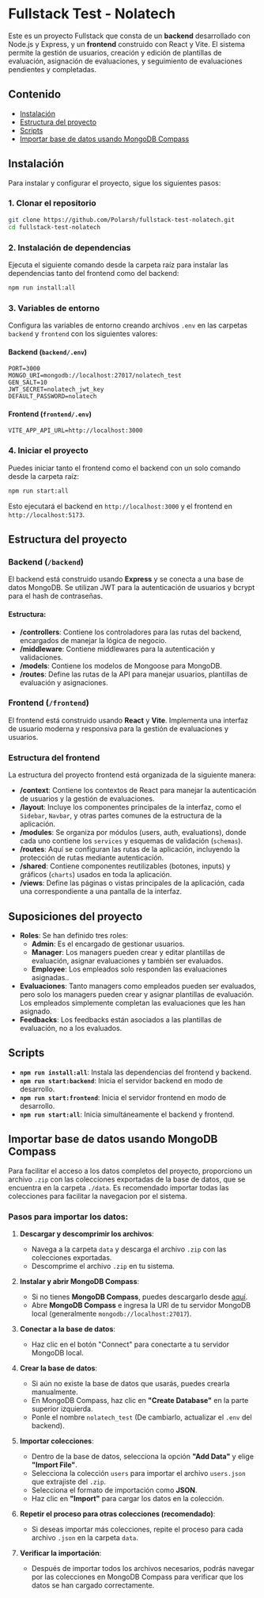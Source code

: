 # Fullstack Test - Nolatech

Este es un proyecto Fullstack que consta de un **backend** desarrollado con Node.js y Express, y un **frontend** construido con React y Vite. El sistema permite la gestión de usuarios, creación y edición de plantillas de evaluación, asignación de evaluaciones, y seguimiento de evaluaciones pendientes y completadas.

## Contenido

- [Instalación](#instalación)
- [Estructura del proyecto](#estructura-del-proyecto)
- [Scripts](#scripts)
- [Importar base de datos usando MongoDB Compass](#importar-base-de-datos-usando-mongodb-compass)

## Instalación

Para instalar y configurar el proyecto, sigue los siguientes pasos:

### 1. Clonar el repositorio

```bash
git clone https://github.com/Polarsh/fullstack-test-nolatech.git
cd fullstack-test-nolatech
```

### 2. Instalación de dependencias

Ejecuta el siguiente comando desde la carpeta raíz para instalar las dependencias tanto del frontend como del backend:

```bash
npm run install:all
```

### 3. Variables de entorno

Configura las variables de entorno creando archivos `.env` en las carpetas `backend` y `frontend` con los siguientes valores:

#### Backend (`backend/.env`)

```
PORT=3000
MONGO_URI=mongodb://localhost:27017/nolatech_test
GEN_SALT=10
JWT_SECRET=nolatech_jwt_key
DEFAULT_PASSWORD=nolatech
```

#### Frontend (`frontend/.env`)

```
VITE_APP_API_URL=http://localhost:3000
```

### 4. Iniciar el proyecto

Puedes iniciar tanto el frontend como el backend con un solo comando desde la carpeta raíz:

```bash
npm run start:all
```

Esto ejecutará el backend en `http://localhost:3000` y el frontend en `http://localhost:5173`.

## Estructura del proyecto

### Backend (`/backend`)

El backend está construido usando **Express** y se conecta a una base de datos MongoDB. Se utilizan JWT para la autenticación de usuarios y bcrypt para el hash de contraseñas.

#### Estructura:

- **/controllers**: Contiene los controladores para las rutas del backend, encargados de manejar la lógica de negocio.
- **/middleware**: Contiene middlewares para la autenticación y validaciones.
- **/models**: Contiene los modelos de Mongoose para MongoDB.
- **/routes**: Define las rutas de la API para manejar usuarios, plantillas de evaluación y asignaciones.

### Frontend (`/frontend`)

El frontend está construido usando **React** y **Vite**. Implementa una interfaz de usuario moderna y responsiva para la gestión de evaluaciones y usuarios.

### Estructura del frontend

La estructura del proyecto frontend está organizada de la siguiente manera:

- **/context**: Contiene los contextos de React para manejar la autenticación de usuarios y la gestión de evaluaciones.
- **/layout**: Incluye los componentes principales de la interfaz, como el `Sidebar`, `Navbar`, y otras partes comunes de la estructura de la aplicación.
- **/modules**: Se organiza por módulos (users, auth, evaluations), donde cada uno contiene los `services` y esquemas de validación (`schemas`).
- **/routes**: Aquí se configuran las rutas de la aplicación, incluyendo la protección de rutas mediante autenticación.
- **/shared**: Contiene componentes reutilizables (botones, inputs) y gráficos (`charts`) usados en toda la aplicación.
- **/views**: Define las páginas o vistas principales de la aplicación, cada una correspondiente a una pantalla de la interfaz.

## Suposiciones del proyecto

- **Roles**: Se han definido tres roles:
  - **Admin**:  Es el encargado de gestionar usuarios.
  - **Manager**: Los managers pueden crear y editar plantillas de evaluación, asignar evaluaciones y también ser evaluados.
  - **Employee**: Los empleados solo responden las evaluaciones asignadas..
- **Evaluaciones**: Tanto managers como empleados pueden ser evaluados, pero solo los managers pueden crear y asignar plantillas de evaluación. Los empleados simplemente completan las evaluaciones que les han asignado.
- **Feedbacks**: Los feedbacks están asociados a las plantillas de evaluación, no a los evaluados.

## Scripts

- **`npm run install:all`**: Instala las dependencias del frontend y backend.
- **`npm run start:backend`**: Inicia el servidor backend en modo de desarrollo.
- **`npm run start:frontend`**: Inicia el servidor frontend en modo de desarrollo.
- **`npm run start:all`**: Inicia simultáneamente el backend y frontend.

## Importar base de datos usando MongoDB Compass

Para facilitar el acceso a los datos completos del proyecto, proporciono un archivo `.zip` con las colecciones exportadas de la base de datos, que se encuentra en la carpeta `./data`. Es recomendado importar todas las colecciones para facilitar la navegacion por el sistema.

### Pasos para importar los datos:

1. **Descargar y descomprimir los archivos**:
   - Navega a la carpeta `data` y descarga el archivo `.zip` con las colecciones exportadas.
   - Descomprime el archivo `.zip` en tu sistema.

2. **Instalar y abrir MongoDB Compass**:
   - Si no tienes **MongoDB Compass**, puedes descargarlo desde [aquí](https://www.mongodb.com/products/tools/compass).
   - Abre **MongoDB Compass** e ingresa la URI de tu servidor MongoDB local (generalmente `mongodb://localhost:27017`).

3. **Conectar a la base de datos**:
   - Haz clic en el botón "Connect" para conectarte a tu servidor MongoDB local.

4. **Crear la base de datos**:
   - Si aún no existe la base de datos que usarás, puedes crearla manualmente.
   - En MongoDB Compass, haz clic en **"Create Database"** en la parte superior izquierda.
   - Ponle el nombre `nolatech_test` (De cambiarlo, actualizar el `.env` del backend).

5. **Importar colecciones**:
   - Dentro de la base de datos, selecciona la opción **"Add Data"** y elige **"Import File"**.
   - Selecciona la colección `users` para importar el archivo `users.json` que extrajiste del `.zip`.
   - Selecciona el formato de importación como **JSON**.
   - Haz clic en **"Import"** para cargar los datos en la colección.

6. **Repetir el proceso para otras colecciones (recomendado)**:
   - Si deseas importar más colecciones, repite el proceso para cada archivo `.json` en la carpeta `data`.

7. **Verificar la importación**:
   - Después de importar todos los archivos necesarios, podrás navegar por las colecciones en MongoDB Compass para verificar que los datos se han cargado correctamente.
